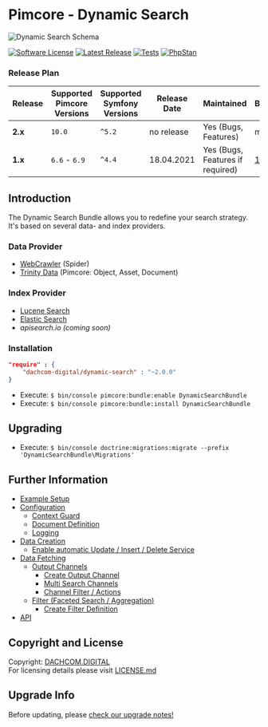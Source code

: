 # Pimcore - Dynamic Search

![Dynamic Search Schema](https://user-images.githubusercontent.com/700119/61217991-3c550c00-a711-11e9-9f62-6f1fb4ff0e3e.png)

[![Software License](https://img.shields.io/badge/license-GPLv3-brightgreen.svg?style=flat-square)](LICENSE.md)
[![Latest Release](https://img.shields.io/packagist/v/dachcom-digital/dynamic-search.svg?style=flat-square)](https://packagist.org/packages/dachcom-digital/dynamic-search)
[![Tests](https://img.shields.io/github/workflow/status/dachcom-digital/pimcore-dynamic-search/Codeception/master?style=flat-square&logo=github&label=codeception)](https://github.com/dachcom-digital/pimcore-dynamic-search/actions?query=workflow%3ACodeception+branch%3Amaster)
[![PhpStan](https://img.shields.io/github/workflow/status/dachcom-digital/pimcore-dynamic-search/PHP%20Stan/master?style=flat-square&logo=github&label=phpstan%20level%204)](https://github.com/dachcom-digital/pimcore-dynamic-search/actions?query=workflow%3A"PHP+Stan"+branch%3Amaster)

### Release Plan

| Release | Supported Pimcore Versions        | Supported Symfony Versions | Release Date | Maintained                       | Branch     |
|---------|-----------------------------------|----------------------------|--------------|----------------------------------|------------|
| **2.x** | `10.0`                            | `^5.2`                     | no release   | Yes (Bugs, Features)             | master     |
| **1.x** | `6.6` - `6.9`                     | `^4.4`                     | 18.04.2021   | Yes (Bugs, Features if required) | [1.x](https://github.com/dachcom-digital/pimcore-dynamic-search/tree/1.x) |

## Introduction
The Dynamic Search Bundle allows you to redefine your search strategy. It's based on several data- and index providers.

### Data Provider
- [WebCrawler](https://github.com/dachcom-digital/pimcore-dynamic-search-data-provider-crawler) (Spider)
- [Trinity Data](https://github.com/dachcom-digital/pimcore-dynamic-search-data-provider-trinity) (Pimcore: Object, Asset, Document)

### Index Provider
- [Lucene Search](https://github.com/dachcom-digital/pimcore-dynamic-search-index-provider-lucene)
- [Elastic Search](https://github.com/dachcom-digital/pimcore-dynamic-search-index-provider-elasticsearch)
- _apisearch.io (coming soon)_

### Installation  

```json
"require" : {
    "dachcom-digital/dynamic-search" : "~2.0.0"
}
```

- Execute: `$ bin/console pimcore:bundle:enable DynamicSearchBundle`
- Execute: `$ bin/console pimcore:bundle:install DynamicSearchBundle`

## Upgrading
- Execute: `$ bin/console doctrine:migrations:migrate --prefix 'DynamicSearchBundle\Migrations'`

## Further Information
- [Example Setup](docs/0_ExampleSetup.md)
- [Configuration](#)
    - [Context Guard](#)
    - [Document Definition](#)
    - [Logging](#)
- [Data Creation](#)
    - [Enable automatic Update / Insert / Delete Service](#)
- [Data Fetching](#)
    - [Output Channels](docs/30_OutputChannels.md)
        - [Create Output Channel](docs/300_CreateOutputChannel.md)
        - [Multi Search Channels](#)
        - [Channel Filter / Actions](docs/302_ChannelFilterActions.md)
    - [Filter (Faceted Search / Aggregation)](#)
        - [Create Filter Definition](#)
- [API](#)

## Copyright and License
Copyright: [DACHCOM.DIGITAL](http://dachcom-digital.com)  
For licensing details please visit [LICENSE.md](LICENSE.md)

## Upgrade Info
Before updating, please [check our upgrade notes!](UPGRADE.md)  
